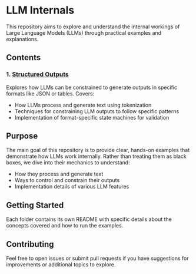 # LLM Internals

This repository aims to explore and understand the internal workings of Large Language Models (LLMs) through practical examples and explanations.

## Contents

### 1. [Structured Outputs](./structured_outputs/)
Explores how LLMs can be constrained to generate outputs in specific formats like JSON or tables. Covers:
- How LLMs process and generate text using tokenization
- Techniques for constraining LLM outputs to follow specific patterns
- Implementation of format-specific state machines for validation

## Purpose

The main goal of this repository is to provide clear, hands-on examples that demonstrate how LLMs work internally. Rather than treating them as black boxes, we dive into their mechanics to understand:

- How they process and generate text
- Ways to control and constrain their outputs
- Implementation details of various LLM features

## Getting Started

Each folder contains its own README with specific details about the concepts covered and how to run the examples.

## Contributing

Feel free to open issues or submit pull requests if you have suggestions for improvements or additional topics to explore. 